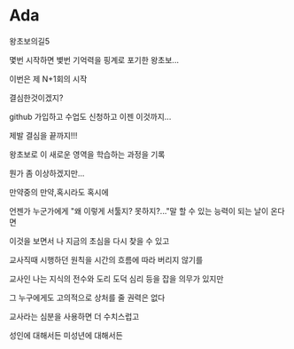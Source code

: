# Ada

왕초보의길5

몇번 시작하면 볓번 기억력을 핑계로 포기한 왕초보...

이번은 제 N+1회의 시작 

결심한것이겠지?

github 가입하고 수업도 신청하고 이젠 이것까지...

제발 결심을 끝까지!!!

왕초보로 이 새로운 영역을 학습하는 과정을 기록 

뭔가 좀 이상하겠지만...

만약중의 만약,혹시라도 혹시에 

언젠가 누군가에게 "왜 이렇게 서툴지? 못하지?..."말 할 수 있는 능력이 되는 날이 온다면 

이것을 보면서 나 지금의 초심을 다시 찾을 수 있고 

교사직때 시행하던 원칙을 시간의 흐름에 따라 버리지 않기를

교사인 나는 지식의 전수와 도리 도덕 심리 등을 잡을 의무가 있지만 

그 누구에게도 고의적으로 상처를 줄 권력은 없다 

교사라는 심분을 사용하면 더 수치스럽고  

성인에 대해서든 미성년에 대해서든

